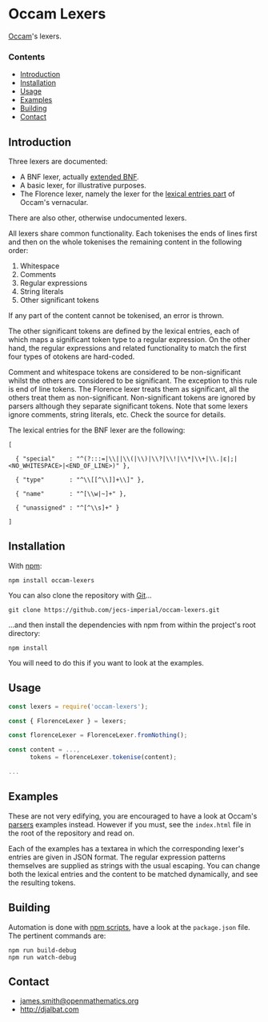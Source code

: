 # Occam Lexers

[Occam](https://github.com/jecs-imperial/occam)'s lexers.

### Contents

- [Introduction](#introduction)
- [Installation](#installation)
- [Usage](#usage)
- [Examples](#examples)
- [Building](#building)
- [Contact](#contact)

## Introduction

Three lexers are documented:

* A BNF lexer, actually [extended BNF](https://en.wikipedia.org/wiki/Extended_Backus%E2%80%93Naur_form).
* A basic lexer, for illustrative purposes.
* The Florence lexer, namely the lexer for the [lexical entries part](https://raw.githubusercontent.com/jecs-imperial/occam-lexers/master/es6/florence/entries.js) of Occam's vernacular.

There are also other, otherwise undocumented lexers.

All lexers share common functionality. Each tokenises the ends of lines first and then on the whole tokenises the remaining content in the following order:

1. Whitespace
2. Comments
3. Regular expressions
4. String literals
5. Other significant tokens

If any part of the content cannot be tokenised, an error is thrown.

The other significant tokens are defined by the lexical entries, each of which maps a significant token type to a regular expression. On the other hand, the regular expressions and related functionality to match the first four types of otokens are hard-coded.

Comment and whitespace tokens are considered to be non-significant whilst the others are considered to be significant. The exception to this rule is end of line tokens. The Florence lexer treats them as significant, all the others treat them as non-significant. Non-significant tokens are ignored by parsers although they separate significant tokens. Note that some lexers ignore comments, string literals, etc. Check the source for details.

The lexical entries for the BNF lexer are the following:

    [
    
      { "special"    : "^(?:::=|\\||\\(|\\)|\\?|\\!|\\*|\\+|\\.|ε|;|<NO_WHITESPACE>|<END_OF_LINE>)" },

      { "type"       : "^\\[[^\\]]+\\]" },

      { "name"       : "^[\\w|~]+" },

      { "unassigned" : "^[^\\s]+" }
    
    ]
    
## Installation

With [npm](https://www.npmjs.com/):

    npm install occam-lexers

You can also clone the repository with [Git](https://git-scm.com/)...

    git clone https://github.com/jecs-imperial/occam-lexers.git

...and then install the dependencies with npm from within the project's root directory:

    npm install

You will need to do this if you want to look at the examples.

## Usage

```js
const lexers = require('occam-lexers');

const { FlorenceLexer } = lexers;

const florenceLexer = FlorenceLexer.fromNothing();

const content = ...,
      tokens = florenceLexer.tokenise(content);

...
```

## Examples

These are not very edifying, you are encouraged to have a look at Occam's [parsers](https://github.com/jecs-imperial/occam-parsers) examples instead. However if you must, see the `index.html` file in the root of the repository and read on.

Each of the examples has a textarea in which the corresponding lexer's entries are given in JSON format. The regular expression patterns themselves are supplied as strings with the usual escaping. You can change both the lexical entries and the content to be matched dynamically, and see the resulting tokens.

## Building

Automation is done with [npm scripts](https://docs.npmjs.com/misc/scripts), have a look at the `package.json` file. The pertinent commands are:

    npm run build-debug
    npm run watch-debug

## Contact

* james.smith@openmathematics.org
* http://djalbat.com
